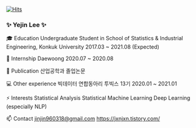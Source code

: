 [![Hits](https://hits.seeyoufarm.com/api/count/incr/badge.svg?url=https%3A%2F%2Fgithub.com%2Fcryingjin&count_bg=%2383D3E3&title_bg=%23555555&icon=&icon_color=%23A6DEFF&title=hits&edge_flat=false)](https://hits.seeyoufarm.com)
### ✨ Yejin Lee ✨

<!--
**cryingjin/cryingjin** is a ✨ _special_ ✨ repository because its `README.md` (this file) appears on your GitHub profile.

Here are some ideas to get you started:

- 🔭 I’m currently working on ...
- 🌱 I’m currently learning ...
- 👯 I’m looking to collaborate on ...
- 🤔 I’m looking for help with ...
- 💬 Ask me about ...
- 📫 How to reach me: ...
- 😄 Pronouns: ...
- ⚡ Fun fact: ...
-->
    
🎓 Education
Undergraduate Student in School of Statistics & Industrial Engineering, Konkuk University 2017.03 ~ 2021.08 (Expected)

🔭 Internship
Daewoong 2020.07 ~ 2020.08

📖 Publication
산업공학과 졸업논문

💻 Other experience
빅데이터 연합동아리 투빅스 13기 2020.01 ~ 2021.01

⚡ Interests
Statistical Analysis
Statistical Machine Learning
Deep Learning (especially NLP)

📫 Contact
jinjin960318@gmail.com
https://jxnjxn.tistory.com/
